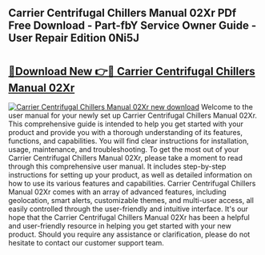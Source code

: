 ## Carrier Centrifugal Chillers Manual 02Xr PDf Free Download - Part-fbY Service Owner Guide - User Repair Edition 0Ni5J

# <h2><a href="http://bc79516.oget.top/?id=Carrier+Centrifugal+Chillers+Manual+02Xr">🔗Download New 👉🔴 Carrier Centrifugal Chillers Manual 02Xr</a></h2>

[![Carrier Centrifugal Chillers Manual 02Xr new download](https://i.imgur.com/5g1atiW.png)](http://bc79516.oget.top/?id=Carrier+Centrifugal+Chillers+Manual+02Xr)
Welcome to the user manual for your newly set up Carrier Centrifugal Chillers Manual 02Xr. This comprehensive guide is intended to help you get started with your product and provide you with a thorough understanding of its features, functions, and capabilities. You will find clear instructions for installation, usage, maintenance, and troubleshooting. To get the most out of your Carrier Centrifugal Chillers Manual 02Xr, please take a moment to read through this comprehensive user manual. It includes step-by-step instructions for setting up your product, as well as detailed information on how to use its various features and capabilities. Carrier Centrifugal Chillers Manual 02Xr comes with an array of advanced features, including geolocation, smart alerts, customizable themes, and multi-user access, all easily controlled through the user-friendly and intuitive interface. It's our hope that the Carrier Centrifugal Chillers Manual 02Xr has been a helpful and user-friendly resource in helping you get started with your new product. Should you require any assistance or clarification, please do not hesitate to contact our customer support team.
